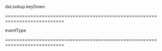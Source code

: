 <!--id-->dxLookup.keyDown<!--/id-->
===========================================================================
<!--hidden--><!--/hidden-->
<!--type-->eventType<!--/type-->
===========================================================================

